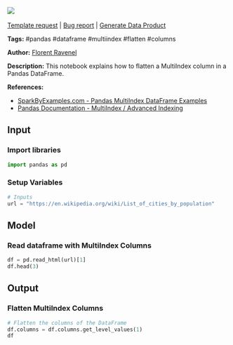 <a href="https://app.naas.ai/user-redirect/naas/downloader?url=https://raw.githubusercontent.com/jupyter-naas/awesome-notebooks/master/Pandas/Pandas_Flatten_MultiIndex_Columns.ipynb" target="_parent"><img src="https://naasai-public.s3.eu-west-3.amazonaws.com/open_in_naas.svg"/></a><br><br><a href="https://github.com/jupyter-naas/awesome-notebooks/issues/new?assignees=&labels=&template=template-request.md&title=Tool+-+Action+of+the+notebook+">Template request</a> | <a href="https://github.com/jupyter-naas/awesome-notebooks/issues/new?assignees=&labels=bug&template=bug_report.md&title=Pandas+-+Flatten+MultiIndex+Columns:+Error+short+description">Bug report</a> | <a href="https://app.naas.ai/user-redirect/naas/downloader?url=https://raw.githubusercontent.com/jupyter-naas/awesome-notebooks/master/Naas/Naas_Start_data_product.ipynb" target="_parent">Generate Data Product</a>

**Tags:** #pandas #dataframe #multiindex #flatten #columns

**Author:** [Florent Ravenel](http://linkedin.com/in/florent-ravenel)

**Description:** This notebook explains how to flatten a MultiIndex column in a Pandas DataFrame.

**References:**
- [SparkByExamples.com - Pandas MultiIndex DataFrame Examples](https://sparkbyexamples.com/pandas/pandas-multiindex-dataframe-examples/)
- [Pandas Documentation - MultiIndex / Advanced Indexing](https://pandas.pydata.org/pandas-docs/stable/user_guide/advanced.html)

## Input

### Import libraries


```python
import pandas as pd
```

### Setup Variables


```python
# Inputs
url = "https://en.wikipedia.org/wiki/List_of_cities_by_population"
```

## Model

### Read dataframe with MultiIndex Columns


```python
df = pd.read_html(url)[1]
df.head(3)
```

## Output

### Flatten MultiIndex Columns


```python
# Flatten the columns of the DataFrame
df.columns = df.columns.get_level_values(1)
df
```

 
